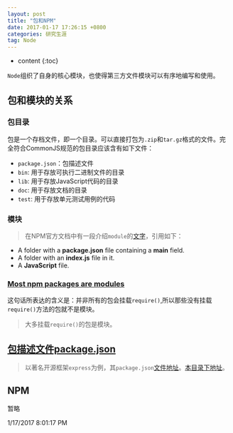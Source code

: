 ```yaml
---
layout: post
title: "包和NPM"
date: 2017-01-17 17:26:15 +0800 
categories: 研究生涯
tag: Node
---
```

* content
{:toc}

`Node`组织了自身的核心模块，也使得第三方文件模块可以有序地编写和使用。

<!-- more -->

## 包和模块的关系 ##
### 包目录 ###
包是一个存档文件，即一个目录。可以直接打包为`.zip`和`tar.gz`格式的文件。完全符合CommonJS规范的包目录应该含有如下文件：

- `package.json`：包描述文件
- `bin`: 用于存放可执行二进制文件的目录
- `lib`: 用于存放JavaScript代码的目录
- `doc`: 用于存放文档的目录
- `test`: 用于存放单元测试用例的代码



### 模块 ###

> 在NPM官方文档中有一段介绍`module`的[文字][moudle]，引用如下：

- A folder with a **package.json** file containing a **main** field.
- A folder with an **index.js** file in it.
- A **JavaScript** file.

### [Most npm packages are modules][package-and-module] ###

这句话所表达的含义是：并非所有的包会挂载`require()`,所以那些没有挂载`require()`方法的包就不是模块。

> 大多挂载`require()`的包是模块。

## [包描述文件package.json][paceage.json] ##

> 以著名开源框架`express`为例，其`package.json`[文件地址][express.json]。[本目录下地址](express-package.json)。

## NPM ##
暂略

1/17/2017 8:01:17 PM 


[moudle]:https://docs.npmjs.com/how-npm-works/packages#what-is-a-module "what-is-a-moudle"

[package-and-module]:https://docs.npmjs.com/how-npm-works/packages#most-npm-packages-are-modules 

[paceage.json]:https://docs.npmjs.com/getting-started/using-a-package.json#requirements 

[express.json]:https://github.com/expressjs/express/blob/master/package.json